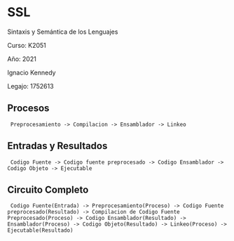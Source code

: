 # SSL
Sintaxis y Semántica de los Lenguajes

Curso: K2051

Año: 2021

Ignacio Kennedy

Legajo: 1752613
 
## Procesos
     Preprocesamiento -> Compilacion -> Ensamblador -> Linkeo 
     
## Entradas y Resultados 
     Codigo Fuente -> Codigo fuente preprocesado -> Codigo Ensamblador -> Codigo Objeto -> Ejecutable

## Circuito Completo
     Codigo Fuente(Entrada) -> Preprocesamiento(Proceso) -> Codigo Fuente preprocesado(Resultado) -> Compilacion de Codigo Fuente Preprocesado(Proceso) -> Codigo Ensamblador(Resultado) -> Ensamblador(Proceso) -> Codigo Objeto(Resultado) -> Linkeo(Proceso) -> Ejecutable(Resultado)